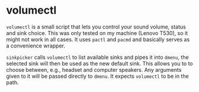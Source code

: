 # volumectl

`volumectl` is a small script that lets you control your sound volume, status and sink choice. This was only tested on my machine (Lenovo T530), so it might not work in all cases. It uses `pactl` and `pacmd` and basically serves as a convenience wrapper.

`sinkpicker` calls `volumectl` to list available sinks and pipes it into `dmenu`, the selected sink will then be used as the new default sink. This allows you to to choose between, e.g., headset and computer speakers. Any arguments given to it will be passed directly to `dmenu`. It expects `volumectl` to be in the path.
